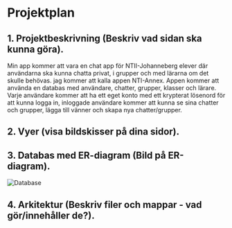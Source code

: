 # Projektplan

## 1. Projektbeskrivning (Beskriv vad sidan ska kunna göra).
Min app kommer att vara en chat app för NTII-Johanneberg elever där användarna ska kunna chatta privat, i grupper och med lärarna om det skulle behövas. jag kommer att kalla appen NTI-Annex. Appen kommer att använda en databas med användare, chatter, grupper, klasser och lärare. Varje användare kommer att ha ett eget konto med ett krypterat lösenord för att kunna logga in, inloggade användare kommer att kunna se sina chatter och grupper, lägga till vänner och skapa nya chatter/grupper. 
## 2. Vyer (visa bildskisser på dina sidor).
## 3. Databas med ER-diagram (Bild på ER-diagram).
![Database](https://lh3.googleusercontent.com/4xr1k6B-QzvZZmzh6H-kTQu2bfEeXNZocHq4WR4K0V2_imyyMBAfIY0Gg4TASgU_llN41htTvFjDemXwBhOAOUkNrRMsxA9_GO7-rXEvthbqUROlEKrE31k88TlmpZNxrcBYl1r27Y2wAASV0L7EtTMSEnLH9RHRCBJEGzy_uHtJLaDjCBHQ4p7iVr0I6p0fyU3TyLFACH3lbNzf2oNLttyoYQmHBo7wzVcftzhnTx39svH5yj3xyisT7pgIP54YDTb2JyGJ6OKTvrnW66g591886YGFM16OMi5t7ONuQ1KT2if_mdzWKaTiedFMEIVjUl5HA1dfb-xy6Pw1pL_yS-15gZX3gXopniBN-5nSdagZSsKoG3I44VLcePYb3EaMn1I9qx0WxpqsrDfYvwata6BzXYnlSmR6tJOSoc2YiNN61xJuAq4iPWRs249xkz9sOQb4HwGoS0Ejo4oeD3B-tXiJW7Ajw4dTOV4nWDoh87B1FS4YTBVvttrXnPTEb-fgsi3Flld67lQseJz1es4AIpQfL27ReKzAmORvvQUzCzHLScmzxqo7wF-k0PNfbEbDS0Vj3jsg0zc-OkSwhV-FZm447DjFU4-Gg6aSVT2_LnKKtMyrIOKDo573wAFlU2KXLl3vxjy14UfjFOOfz9aUB2hAgW7Wp80dm8YRDm0o79YHTxgcQzrt4RNqS0bPfSY=w1537-h734-no?authuser=0)
## 4. Arkitektur (Beskriv filer och mappar - vad gör/innehåller de?).


